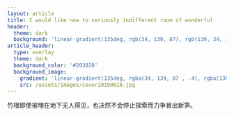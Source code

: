 ```yaml
---
layout: article
title: I would like now to seriously indifferent room of wonderful
header:
  theme: dark
  background: 'linear-gradient(135deg, rgb(34, 139, 87), rgb(139, 34, 139))'
article_header:
  type: overlay
  theme: dark
  background_color: '#203028'
  background_image:
    gradient: 'linear-gradient(135deg, rgba(34, 139, 87 , .4), rgba(139, 34, 139, .4))'
    src: /assets/images/cover20190618.jpg
---
```

竹根即使被埋在地下无人得见，也决然不会停止探索而力争冒出新笋。

